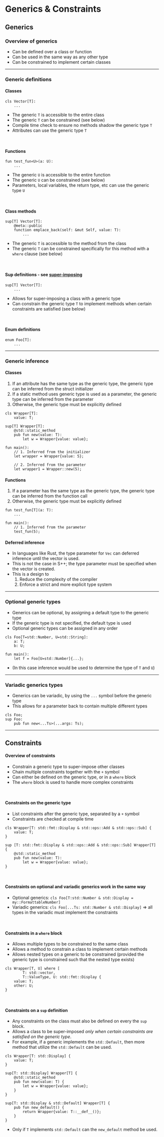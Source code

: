 # Generics & Constraints
## Generics
### Overview of generics
- Can be defined over a class or function
- Can be used in the same way as any other type
- Can be constrained to implement certain classes

---

### Generic definitions
#### Classes
```s++
cls Vector[T]:
    ...
```
- The generic `T` is accessible to the entire class
- The generic `T` can be constrained (see below)
- Compile time check to ensure no methods shadow the generic type `T`
- Attributes can use the generic type `T`

<BR>

#### Functions
```s++
fun test_fun<U>(a: U):
    ...
```
- The generic `U` is accessible to the entire function
- The generic `U` can be constrained (see below)
- Parameters, local variables, the return type, etc can use the generic type `U`

<BR>

#### Class methods
```s++
sup[T] Vector[T]:
    @meta::public
    function emplace_back(self: &mut Self, value: T):
        ...
```
- The generic `T` is accessible to the method from the class
- The generic `T` can be constrained specifically for this method with a `where` clause (see below)

<BR>

#### Sup definitions - see [super-imposing]()
```s++
sup[T] Vector[T]:
    ...
```
- Allows for super-imposing a class with a generic type
- Can constrain the generic type `T` to implement methods when certain constraints are satisfied (see below)

<BR>

#### Enum definitions
```s++
enum Foo[T]:
    ...
```

---

### Generic inference
#### Classes
1. If an attribute has the same type as the generic type, the generic type can be inferred from the struct initializer
2. If a static method uses generic type is used as a parameter, the generic type can be inferred from the parameter
3. Otherwise, the generic type must be explicitly defined

```s++
cls Wrapper[T]:
    value: T;
    
sup[T] Wrapper[T]:
    @std::static_method
    pub fun new(value: T):
        let w = Wrapper{value: value};
    
fun main():
    // 1. Inferred from the initializer
    let wrapper = Wrapper{value: 5};
    
    // 2. Inferred from the parameter
    let wrapper1 = Wrapper::new(5);
```

#### Functions
1. If a parameter has the same type as the generic type, the generic type can be inferred from the function call
2. Otherwise, the generic type must be explicitly defined

```s++
fun test_fun[T](a: T):
    ...

fun main():
    // 1. Inferred from the parameter
    test_fun(5);
```

#### Deferred inference
- In languages like Rust, the type parameter for `Vec` can deferred inference until the vector is used.
- This is not the case in S++; the type parameter must be specified when the vector is created.
- This is a design to
  1. Reduce the complexity of the compiler
  2. Enforce a strict and more explicit type system

---
### Optional generic types
- Generics can be optional, by assigning a default type to the generic type
- If the generic type is not specified, the default type is used
- Optional generic types can be assigned in any order

```s++
cls Foo[T=std::Number, U=std::String]:
    a: T;
    b: U;
    
fun main():
    let f = Foo[U=std::Number]{...};
```
- (In this case inference would be used to determine the type of `T` and `U`)

---

### Variadic generics types
- Generics can be variadic, by using the `...` symbol before the generic type
- This allows for a parameter back to contain multiple different types

```s++
cls Foo;
sup Foo:
    pub fun new<...Ts>(...args: Ts);
```

---

## Constraints
#### Overview of constraints
- Constrain a generic type to super-impose other classes
- Chain multiple constraints together with the `+` symbol
- Can either be defined on the generic type, or in a `where` block
- The `where` block is used to handle more complex constraints

<BR>

#### Constraints on the generic type
- List constraints after the generic type, separated by a `+` symbol
- Constraints are checked at compile time
```s++
cls Wrapper[T: std::fmt::Display & std::ops::Add & std::ops::Sub] {
    value: T;
}
    
sup [T: std::fmt::Display & std::ops::Add & std::ops::Sub] Wrapper[T] {
    @std::static_method
    pub fun new(value: T):
        let w = Wrapper{value: value};
}
```

<BR>

#### Constraints on optional and variadic generics work in the same way
- Optional generics: `cls Foo[T:std::Number & std::Display = my::FormattableNumber]`
- Variadic generics: `cls Foo[...Ts: std::Number & std::Display]` => all types in the variadic must implement the constraints

<BR>

#### Constraints in a `where` block
- Allows multiple types to be constrained to the same class
- Allows a method to constrain a class to implement certain methods
- Allows nested types on a generic to be constrained (provided the generic type is constrained such that the nested type exists)

```s++
cls Wrapper[T, U] where [
        T: std::vector,
        T::ValueType, U: std::fmt::Display {
    value: T;
    other: U;
}
```

<BR>

#### Constraints on a `sup` definition
- Any constraints on the class must also be defined on every the `sup` block.
- Allows a class to be super-imposed _only when certain constraints are satisfied on the generic type_.
- For example, if a generic implements the `std::Default`, then more method that utilize the `std::Default` can be used.

```s++
cls Wrapper[T: std::Display] {
    value: T;
}
    
sup[T: std::Display] Wrapper[T] {
    @std::static_method
    pub fun new(value: T) {
        let w = Wrapper{value: value};
    }
}

sup[T: std::Display & std::Default] Wrapper[T] {    
    pub fun new_default() {
        return Wrapper{value: T::__def__()};
    }
}
```
- Only if `T` implements `std::Default` can the `new_default` method be used.